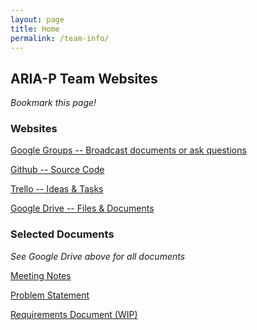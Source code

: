 ```yaml
---
layout: page
title: Home
permalink: /team-info/
---
```


## ARIA-P Team Websites

*Bookmark this page!*

### Websites

[Google Groups -- Broadcast documents or ask questions](https://groups.google.com/forum/#!topic/aria-p-dev/LHRyx2prGQU)

[Github -- Source Code](https://github.com/aria-p)

[Trello -- Ideas & Tasks](https://trello.com/aria62)

[Google Drive -- Files & Documents](https://drive.google.com/folderview?id=0B6FTBa9iYPrnWEdIa0VCOGZUZVE&usp=sharing)

### Selected Documents

*See Google Drive above for all documents*

[Meeting Notes](https://docs.google.com/document/d/1ePcB5RFPPTQPYThXHeWQhwQZXJ6gSqsa8O-5eoNDO6k/edit?usp=sharing)

[Problem Statement](https://docs.google.com/document/d/1dPAgAhHGof8zrIVe472jgc14BknGENSHXfybvN4HSzY/edit)

[Requirements Document (WIP)](https://docs.google.com/document/d/15iRLq0lVsgVWAcAOZcBUuEelm3pgLAG7UpS1Gwftlz4/edit?usp=sharing)
